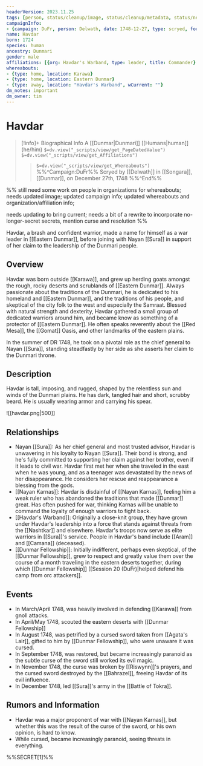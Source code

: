 ```yaml
---
headerVersion: 2023.11.25
tags: [person, status/cleanup/image, status/cleanup/metadata, status/needswork/gameupdate]
campaignInfo:
- {campaign: DuFr, person: Delwath, date: 1748-12-27, type: scryed, format: "<met:U> by <person> in <current:fr!>, on <target>"}
name: Havdar
born: 1724
species: human
ancestry: Dunmari
gender: male
affiliations: [{org: Havdar's Warband, type: leader, title: Commander} ]
whereabouts:
- {type: home, location: Karawa}
- {type: home, location: Eastern Dunmar}
- {type: away, location: "Havdar's Warband", wCurrent: ""}
dm_notes: important
dm_owner: tim
---
```

# Havdar
>[!info]+ Biographical Info
> A [[Dunmar|Dunmari]] [[Humans|human]] (he/him)
> `$=dv.view("_scripts/view/get_PageDatedValue")`
> `$=dv.view("_scripts/view/get_Affiliations")`
>> `$=dv.view("_scripts/view/get_Whereabouts")`
>> %%^Campaign:DuFr%% Scryed by [[Delwath]] in [[Songara]], [[Dunmar]], on December 27th, 1748 %%^End%%

%% still need some work on people in organizations for whereabouts; needs updated image; updated campaign info; updated whereabouts and organization/affiliation info; 

needs updating to bring current; needs a bit of a rewrite to incorporate no-longer-secret secrets, mention curse and resolution
%%

Havdar, a brash and confident warrior, made a name for himself as a war leader in [[Eastern Dunmar]], before joining with Nayan [[Sura]] in support of her claim to the leadership of the Dunmari people. 
## Overview

Havdar was born outside [[Karawa]], and grew up herding goats amongst the rough, rocky deserts and scrublands of [[Eastern Dunmar]]. Always passionate about the traditions of the Dunmari, he is dedicated to his homeland and [[Eastern Dunmar]], and the traditions of his people, and skeptical of the city folk to the west and especially the Samraat. Blessed with natural strength and dexterity, Havdar gathered a small group of dedicated warriors around him, and became know as something of a protector of [[Eastern Dunmar]]. He often speaks reverently about the [[Red Mesa]], the [[Gomat]] Oasis, and other landmarks of the eastern plains. 

In the summer of DR 1748, he took on a pivotal role as the chief general to Nayan [[Sura]], standing steadfastly by her side as she asserts her claim to the Dunmari throne.
## Description

Havdar is tall, imposing, and rugged, shaped by the relentless sun and winds of the Dunmari plains. He has dark, tangled hair and short, scrubby beard. He is usually wearing armor and carrying his spear.

![[havdar.png|500]]
## Relationships

- Nayan [[Sura]]: As her chief general and most trusted advisor, Havdar is unwavering in his loyalty to Nayan [[Sura]]. Their bond is strong, and he's fully committed to supporting her claim against her brother, even if it leads to civil war. Havdar first met her when she traveled in the east when he was young, and as a teenager was devastated by the news of her disappearance. He considers her rescue and reappearance a blessing from the gods. 
- [[Nayan Karnas]]: Havdar is disdainful of [[Nayan Karnas]], feeling him a weak ruler who has abandoned the traditions that made [[Dunmar]] great. Has often pushed for war, thinking Karnas will be unable to command the loyalty of enough warriors to fight back. 
- [[Havdar's Warband]]: Originally a close-knit group, they have grown under Havdar's leadership into a force that stands against threats from the [[Nashtkar]] and elsewhere. Havdar's troops now serve as elite warriors in [[Sura]]'s service. People in Havdar's band include [[Aram]] and [[Camana]] (deceased). 
- [[Dunmar Fellowship]]: Initially indifferent, perhaps even skeptical, of the [[Dunmar Fellowship]], grew to respect and greatly value them over the course of a month traveling in the eastern deserts together, during which [[Dunmar Fellowship]] [[Session 20 (DuFr)|helped defend his camp from orc attackers]]. 
## Events

- In March/April 1748, was heavily involved in defending [[Karawa]] from gnoll attacks. 
- In April/May 1748, scouted the eastern deserts with [[Dunmar Fellowship]]
- In August 1748, was petrified by a cursed sword taken from [[Agata's Lair]], gifted to him by [[Dunmar Fellowship]], who were unaware it was cursed.
- In September 1748, was restored, but became increasingly paranoid as the subtle curse of the sword still worked its evil magic. 
- In November 1748, the curse was broken by [[Riswynn]]'s prayers, and the cursed sword destroyed by the [[Bahrazel]], freeing Havdar of its evil influence. 
- In December 1748, led [[Sura]]'s army in the [[Battle of Tokra]]. 
## Rumors and Information

- Havdar was a major proponent of war with [[Nayan Karnas]], but whether this was the result of the curse of the sword, or his own opinion, is hard to know. 
- While cursed, became increasingly paranoid, seeing threats in everything.

%%SECRET[1]%%